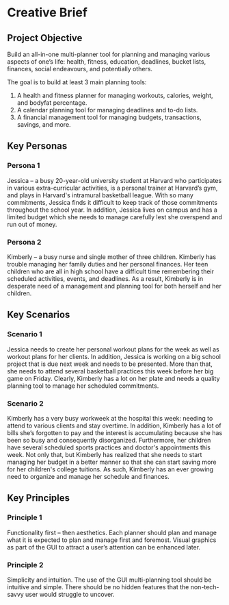 # Creative Brief
## Project Objective
Build an all-in-one multi-planner tool for planning and managing various aspects of one’s life: 
health, fitness, education, deadlines, bucket lists, finances, social endeavours, and potentially others.

The goal is to build at least 3 main planning tools:
1) A health and fitness planner for managing workouts, calories, weight, and bodyfat percentage.
2) A calendar planning tool for managing deadlines and to-do lists.
3) A financial management tool for managing budgets, transactions, savings, and more.

## Key Personas
### Persona 1
Jessica – a busy 20-year-old university student at Harvard who participates in various 
extra-curricular activities, is a personal trainer at Harvard’s gym, and plays in Harvard's intramural basketball league.
With so many commitments, Jessica finds it difficult to keep track of those commitments throughout the school year.
In addition, Jessica lives on campus and has a limited budget which she needs to manage carefully lest she
overspend and run out of money.
### Persona 2
Kimberly – a busy nurse and single mother of three children. Kimberly has trouble managing her 
family duties and her personal finances. Her teen children who are all in high school 
have a difficult time remembering their scheduled activities, events, and deadlines.
As a result, Kimberly is in desperate need of a management and planning tool for both herself and her children.

## Key Scenarios
### Scenario 1
Jessica needs to create her personal workout plans for the week as well as workout plans 
for her clients. In addition, Jessica is working on a big school project that 
is due next week and needs to be presented. More than that, she needs to attend several basketball practices this week
before her big game on Friday. Clearly, Kimberly has a lot on her plate and needs a quality planning tool to manage her
scheduled commitments.
### Scenario 2
Kimberly has a very busy workweek at the hospital this week: needing to attend to various clients and stay overtime. 
In addition, Kimberly has a lot of bills she’s forgotten to pay and the interest is accumulating because she has been so busy and consequently
disorganized. Furthermore, her children have several scheduled sports practices and doctor's appointments this week. 
Not only that, but Kimberly has realized that she needs to start
managing her budget in a better manner so that she can start saving more for her children's college tuitions.
As such, Kimberly has an ever growing need to organize and manage her schedule and finances.  

## Key Principles
### Principle 1
Functionality first – then aesthetics. Each planner should plan and manage what it is expected to plan 
and manage first and foremost. Visual graphics as part of the GUI to attract a user’s attention can be 
enhanced later.
### Principle 2
Simplicity and intuition. The use of the GUI multi-planning tool should be intuitive and simple.
There should be no hidden features that the non-tech-savvy user would struggle to uncover.